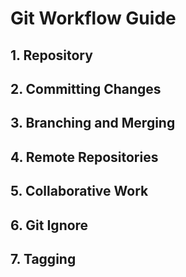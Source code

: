 # Git Workflow Guide

## 1. Repository

## 2. Committing Changes

## 3. Branching and Merging

## 4. Remote Repositories

## 5. Collaborative Work

## 6. Git Ignore

## 7. Tagging
